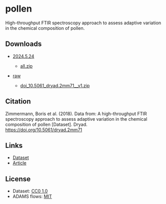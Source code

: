 # pollen
High-throughput FTIR spectroscopy approach to assess adaptive variation in the chemical composition of pollen.


## Downloads

* [2024.5.24](https://github.com/spectral-datasets/pollen/releases/tag/v2024.5.24)

  * [all.zip](https://github.com/spectral-datasets/pollen/releases/download/v2024.5.24/all.zip)
 
* [raw](https://github.com/spectral-datasets/pollen/releases/tag/raw)

  * [doi_10.5061_dryad.2mm71__v1.zip](https://github.com/spectral-datasets/pollen/releases/download/raw/doi_10.5061_dryad.2mm71__v1.zip) 


## Citation

Zimmermann, Boris et al. (2018). Data from: A high-throughput FTIR spectroscopy approach to assess adaptive variation in the chemical composition of pollen [Dataset]. Dryad. https://doi.org/10.5061/dryad.2mm71


## Links

* [Dataset](https://datadryad.org/stash/dataset/doi:10.5061/dryad.2mm71)
* [Article](https://doi.org/10.1002/ece3.3619)


## License

* Dataset: [CC0 1.0](https://creativecommons.org/publicdomain/zero/1.0/)
* ADAMS flows: [MIT](https://opensource.org/licenses/MIT)
